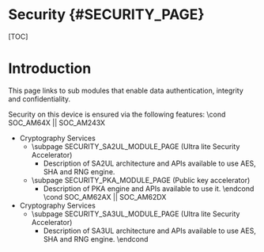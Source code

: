 # Security {#SECURITY_PAGE}

[TOC]

# Introduction

This page links to sub modules that enable data authentication, integrity and confidentiality.

Security on this device is ensured via the following features:
\cond SOC_AM64X || SOC_AM243X
- Cryptography Services
    - \subpage SECURITY_SA2UL_MODULE_PAGE (Ultra lite Security Accelerator)
        - Description of SA2UL architecture and APIs available to use AES, SHA and RNG engine.
    - \subpage SECURITY_PKA_MODULE_PAGE (Public key accelerator)
        - Description of PKA engine and APIs available to use it.
\endcond
\cond SOC_AM62AX || SOC_AM62DX
- Cryptography Services
    - \subpage SECURITY_SA3UL_MODULE_PAGE (Ultra lite Security Accelerator)
        - Description of SA3UL architecture and APIs available to use AES, SHA and RNG engine.
\endcond